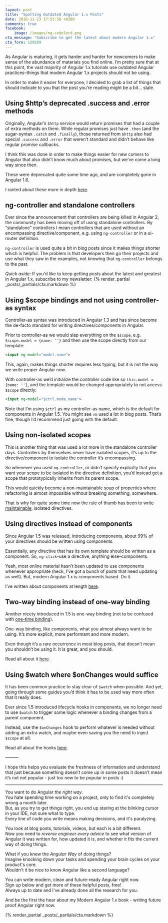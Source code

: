 ```yaml
---
layout: post
title: "Spotting Outdated Angular 1.x Posts"
date: 2016-11-23 17:53:58 +0200
comments: true
facebook:
    image: /images/ng-codelord.png
cta_message: "Subscribe to get the latest about modern Angular 1.x"
cta_form: 129509
---
```


As Angular is maturing, it gets harder and harder for newcomers to make sense of the abundance of materials you find online.
I’m pretty sure that at this point, the vast majority of Angular 1.x tutorials use outdated Angular practices–things that modern Angular 1.x projects should not be using.

In order to make it easier for everyone, I decided to grab a list of things that should indicate to you that the post you’re reading might be a bit… stale.
  
## Using $http’s deprecated .success and .error methods

Originally, Angular’s `$http` service would return promises that had a couple of extra methods on them.
While regular promises just have `.then` (and the sugar-syntax `.catch` and `.finally`), those returned from `$http` also had special `.success` and `.error` that weren’t standard and didn’t behave like regular promise callbacks.

I think this was done in order to make things easier for new comers to Angular that also didn’t know much about promises, but we’ve come a long way since then.

These were deprecated quite some time ago, and are completely gone in Angular 1.6.

I ranted about these more in depth [here](http://www.codelord.net/2015/05/25/dont-use-$https-success/).

## ng-controller and standalone controllers

Ever since the announcement that controllers are being killed in Angular 2, the community has been moving off of using standalone controllers.
By “standalone” controllers I mean controllers that are used without an encompassing directive/component, e.g. using `ng-controller` or in a ui-router definition.

`ng-controller` is used quite a bit in blog posts since it makes things shorter which is helpful.
The problem is that developers then go their projects and use what they saw in the examples, not knowing that `ng-controller` belongs to the past.

*Quick aside:* If you'd like to keep getting posts about the latest and greatest in Angular 1.x, subscribe to my newsletter:
{% render_partial _posts/_partials/cta.markdown %}

## Using $scope bindings and not using controller-as syntax

Controller-as syntax was introduced in Angular 1.3 and has since become the de-facto standard for writing directives/components in Angular.

Prior to controller-as we would slap everything on the `$scope`, e.g. `$scope.model = {name: ''}` and then use the scope directly from our template:

```html
<input ng-model="model.name">
```

This, again, makes things shorter requires less typing, but it is not the way we write proper Angular now.

With controller-as we’d initialize the controller code like so `this.model = {name: ''}`, and the template would be changed appropriately to not access `$scope` directly:

```html
<input ng-model="$ctrl.mode.name">
```

Note that I’m using `$ctrl` as my controller-as name, which is the default for components in Angular 1.5.
You might see `vm` used a lot in blog posts.
That’s fine, though I’d recommend just going with the default.

## Using non-isolated scopes

This is another thing that was used a lot more in the standalone controller days.
Controllers by themselves never have isolated scopes, it’s up to the directive/component to isolate the controller it’s encompassing.

So whenever you used `ng-controller`, or didn’t specify explicitly that you want your scope to be isolated in the directive definition, you’d instead get a scope that prototypically inherits from its parent scope.

This would quickly become a non-maintainable soup of properties where refactoring is almost impossible without breaking something, somewhere.

That is why for quite some time now the rule of thumb has been to write [maintainable](http://www.codelord.net/2014/03/30/writing-more-maintainable-angular-dot-js-directives/), isolated directives.

## Using directives instead of components

Since Angular 1.5 was released, introducing components, about 99% of your directives should be written using components.

Essentially, any directive that has its own template should be written as a component.
So, `ng-click`-use a directive, anything else–components.

Yeah, most online material hasn’t been updated to use components whenever appropriate (heck, I’ve got a bunch of posts that need updating as well).
But, modern Angular 1.x is components based.
Do it.

I’ve written about components at length [here](http://www.codelord.net/2015/12/17/angulars-component-what-is-it-good-for/).

## Two-way binding instead of one-way binding

Another nicety introduced in 1.5 is one-way binding (not to be confused with [one-time binding](https://toddmotto.com/angular-one-time-binding-syntax/)).

One-way binding, like components, what you almost always want to be using.
It’s more explicit, more performant and more modern.

Even though it’s a rare occurrence in most blog posts, that doesn’t mean you shouldn’t be using it.
It is great, and you should. 

Read all about it [here](http://www.codelord.net/2016/05/19/understanding-angulars-one-way-binding/).

## Using $watch where $onChanges would suffice

It has been common practice to stay clear of `$watch` when possible.
And yet, going through some guides you’d think it has to be used way more often that it really does.

Ever since 1.5 introduced lifecycle hooks in components, we no longer need to use `$watch` to trigger some logic whenever a binding changes from a parent component.

Instead, use the `$onChanges` hook to perform whatever is needed without adding an extra watch,
 and maybe even saving you the need to inject `$scope` at all.

Read all about the hooks [here](http://www.codelord.net/2016/04/14/angular-1-dot-5-new-component-lifecycle-hooks/).

———

I hope this helps you evaluate the freshness of information and understand that just because something doesn’t come up in some posts it doesn’t mean it’s not not popular - just too new to be popular in posts :)

<hr>

You want to do Angular *the right way*.  
You hate spending time working on a project, only to find it's completely wrong a month later.  
But, as you try to get things right, you end up staring at the blinking cursor in your IDE, not sure what to type.  
Every line of code you write means making decisions, and it's paralyzing.  

You look at blog posts, tutorials, videos, but each is a bit different.  
Now you need to *reverse engineer every advice* to see what version of Angular it was written for, how updated it is, and whether it fits the current way of doing things.

What if you knew the *Angular Way* of doing things?  
Imagine knocking down your tasks and spending your brain cycles on your product's core.  
Wouldn't it be nice to know Angular like a second language?

You can write modern, clean and future-ready Angular right now.  
Sign up below and get more of these helpful posts, free!  
Always up to date and I've already done all the research for you.

And be the first the hear about my Modern Angular 1.x book - writing future proof Angular right now.

{% render_partial _posts/_partials/cta.markdown %}
